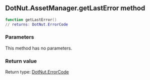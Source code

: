 ## DotNut.AssetManager.getLastError method


```lua
function getLastError()
// returns: DotNut.ErrorCode
```


### Parameters

This method has no parameters.

### Return value

Return type: [DotNut.ErrorCode](../../DotNut/ErrorCode.md)

